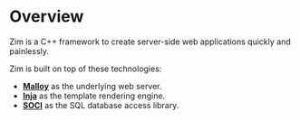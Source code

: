 # Overview

Zim is a C++ framework to create server-side web applications quickly and painlessly.

Zim is built on top of these technologies:
- **[Malloy](https://github.com/tectu/malloy)** as the underlying web server.
- **[Inja](https://github.com/pantor/inja)** as the template rendering engine.
- **[SOCI](https://github.com/SOCI/soci)** as the SQL database access library.
